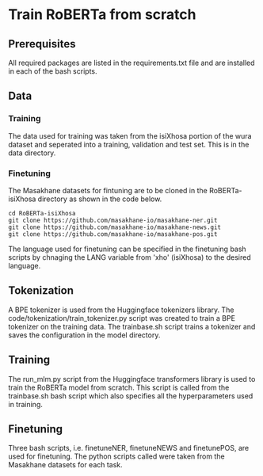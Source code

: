 # Train RoBERTa from scratch 

## Prerequisites
All required packages are listed in the requirements.txt file and are installed in each of the bash scripts.

## Data
### Training
The data used for training was taken from the isiXhosa portion of the wura dataset and seperated into a training, validation and test set. This is in the data directory.

### Finetuning
The Masakhane datasets for fintuning are to be cloned in the RoBERTa-isiXhosa directory as shown in the code below.

```shell
cd RoBERTa-isiXhosa
git clone https://github.com/masakhane-io/masakhane-ner.git
git clone https://github.com/masakhane-io/masakhane-news.git
git clone https://github.com/masakhane-io/masakhane-pos.git
```

The language used for finetuning can be specified in the finetuning bash scripts by chnaging the LANG variable from 'xho' (isiXhosa) to the desired language.

## Tokenization
A BPE tokenizer is used from the Huggingface tokenizers library. The code/tokenization/train_tokenizer.py script was created to train a BPE tokenizer on the training data. The trainbase.sh script trains a tokenizer and saves the configuration in the model directory.

## Training
The run_mlm.py script from the Huggingface transformers library is used to train the RoBERTa model from scratch. This script is called from the trainbase.sh bash script which also specifies all the hyperparameters used in training.

## Finetuning 
Three bash scripts, i.e. finetuneNER, finetuneNEWS and finetunePOS, are used for finetuning. The python scripts called were taken from the Masakhane datasets for each task.
